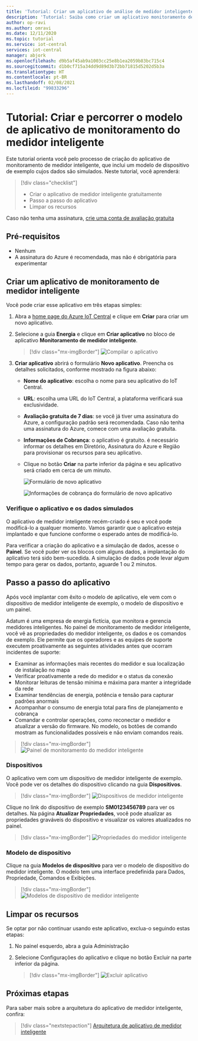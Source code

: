 ```yaml
---
title: 'Tutorial: Criar um aplicativo de análise de medidor inteligente com o IoT Central'
description: 'Tutorial: Saiba como criar um aplicativo monitoramento de medidor inteligente usando os modelos de aplicativo do Azure IoT Central.'
author: op-ravi
ms.author: omravi
ms.date: 12/11/2020
ms.topic: tutorial
ms.service: iot-central
services: iot-central
manager: abjork
ms.openlocfilehash: d9b5af45ab9a1003cc25e8b1ea2059b83bc715c4
ms.sourcegitcommit: d1b0cf715a34dd9d89d3b72bb71815d5202d5b3a
ms.translationtype: HT
ms.contentlocale: pt-BR
ms.lasthandoff: 02/08/2021
ms.locfileid: "99833296"
---
```

# <a name="tutorial-create-and-walk-through-the-smart-meter-monitoring-app-template"></a>Tutorial: Criar e percorrer o modelo de aplicativo de monitoramento do medidor inteligente 

Este tutorial orienta você pelo processo de criação do aplicativo de monitoramento de medidor inteligente, que inclui um modelo de dispositivo de exemplo cujos dados são simulados. Neste tutorial, você aprenderá:

> [!div class="checklist"]
> * Criar o aplicativo de medidor inteligente gratuitamente
> * Passo a passo do aplicativo
> * Limpar os recursos


Caso não tenha uma assinatura, [crie uma conta de avaliação gratuita](https://azure.microsoft.com/free)

## <a name="prerequisites"></a>Pré-requisitos
- Nenhum
- A assinatura do Azure é recomendada, mas não é obrigatória para experimentar

## <a name="create-a-smart-meter-monitoring-app"></a>Criar um aplicativo de monitoramento de medidor inteligente 

Você pode criar esse aplicativo em três etapas simples:

1. Abra a [home page do Azure IoT Central](https://apps.azureiotcentral.com) e clique em **Criar** para criar um novo aplicativo. 
1. Selecione a guia **Energia** e clique em **Criar aplicativo** no bloco de aplicativo **Monitoramento de medidor inteligente**.

    > [!div class="mx-imgBorder"]
    > ![Compilar o aplicativo](media/tutorial-iot-central-smart-meter/smart-meter-build.png)
    

1. **Criar aplicativo** abrirá o formulário **Novo aplicativo**. Preencha os detalhes solicitados, conforme mostrado na figura abaixo:
    * **Nome do aplicativo**: escolha o nome para seu aplicativo do IoT Central. 
    * **URL**: escolha uma URL do IoT Central, a plataforma verificará sua exclusividade.
    * **Avaliação gratuita de 7 dias**: se você já tiver uma assinatura do Azure, a configuração padrão será recomendada. Caso não tenha uma assinatura do Azure, comece com uma avaliação gratuita.
    * **Informações de Cobrança**: o aplicativo é gratuito. é necessário informar os detalhes em Diretório, Assinatura do Azure e Região para provisionar os recursos para seu aplicativo.
    * Clique no botão **Criar** na parte inferior da página e seu aplicativo será criado em cerca de um minuto.

        ![Formulário de novo aplicativo](media/tutorial-iot-central-smart-meter/smart-meter-create-new-app.png)

        ![Informações de cobrança do formulário de novo aplicativo](media/tutorial-iot-central-smart-meter/smart-meter-create-new-app-billinginfo.png)

### <a name="verify-the-application-and-simulated-data"></a>Verifique o aplicativo e os dados simulados

O aplicativo de medidor inteligente recém-criado é seu e você pode modificá-lo a qualquer momento. Vamos garantir que o aplicativo esteja implantado e que funcione conforme o esperado antes de modificá-lo.

Para verificar a criação do aplicativo e a simulação de dados, acesse o **Painel**. Se você puder ver os blocos com alguns dados, a implantação do aplicativo terá sido bem-sucedida. A simulação de dados pode levar algum tempo para gerar os dados, portanto, aguarde 1 ou 2 minutos. 

## <a name="application-walk-through"></a>Passo a passo do aplicativo
Após você implantar com êxito o modelo de aplicativo, ele vem com o dispositivo de medidor inteligente de exemplo, o modelo de dispositivo e um painel. 

Adatum é uma empresa de energia fictícia, que monitora e gerencia medidores inteligentes. No painel de monitoramento de medidor inteligente, você vê as propriedades do medidor inteligente, os dados e os comandos de exemplo. Ele permite que os operadores e as equipes de suporte executem proativamente as seguintes atividades antes que ocorram incidentes de suporte: 
* Examinar as informações mais recentes do medidor e sua localização de instalação no mapa
* Verificar proativamente a rede do medidor e o status da conexão 
* Monitorar leituras de tensão mínima e máxima para manter a integridade da rede 
* Examinar tendências de energia, potência e tensão para capturar padrões anormais 
* Acompanhar o consumo de energia total para fins de planejamento e cobrança
* Comandar e controlar operações, como reconectar o medidor e atualizar a versão do firmware. No modelo, os botões de comando mostram as funcionalidades possíveis e não enviam comandos reais. 

> [!div class="mx-imgBorder"]
> ![Painel de monitoramento do medidor inteligente](media/tutorial-iot-central-smart-meter/smart-meter-dashboard.png)

### <a name="devices"></a>Dispositivos
O aplicativo vem com um dispositivo de medidor inteligente de exemplo. Você pode ver os detalhes do dispositivo clicando na guia **Dispositivos**.

> [!div class="mx-imgBorder"]
> ![Dispositivos de medidor inteligente](media/tutorial-iot-central-smart-meter/smart-meter-devices.png)

Clique no link do dispositivo de exemplo **SM0123456789** para ver os detalhes. Na página **Atualizar Propriedades**, você pode atualizar as propriedades graváveis do dispositivo e visualizar os valores atualizados no painel.

> [!div class="mx-imgBorder"]
> ![Propriedades do medidor inteligente](media/tutorial-iot-central-smart-meter/smart-meter-device-properties.png)

### <a name="device-template"></a>Modelo de dispositivo
Clique na guia **Modelos de dispositivo** para ver o modelo de dispositivo do medidor inteligente. O modelo tem uma interface predefinida para Dados, Propriedade, Comandos e Exibições.

> [!div class="mx-imgBorder"]
> ![Modelos de dispositivo de medidor inteligente](media/tutorial-iot-central-smart-meter/smart-meter-device-template.png)


## <a name="clean-up-resources"></a>Limpar os recursos
Se optar por não continuar usando este aplicativo, exclua-o seguindo estas etapas:

1. No painel esquerdo, abra a guia Administração
1. Selecione Configurações do aplicativo e clique no botão Excluir na parte inferior da página. 

    > [!div class="mx-imgBorder"]
    > ![Excluir aplicativo](media/tutorial-iot-central-smart-meter/smart-meter-delete-app.png)

## <a name="next-steps"></a>Próximas etapas

Para saber mais sobre a arquitetura do aplicativo de medidor inteligente, confira:

> [!div class="nextstepaction"]
> [Arquitetura de aplicativo de medidor inteligente](./concept-iot-central-smart-meter-app.md)
